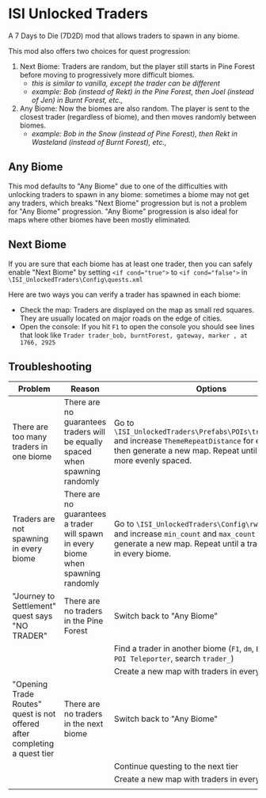 # ISI Unlocked Traders

A 7 Days to Die (7D2D) mod that allows traders to spawn in any biome.

This mod also offers two choices for quest progression:

1. Next Biome: Traders are random, but the player still starts in Pine Forest before moving to progressively more difficult biomes.
    - _this is similar to vanilla, except the trader can be different_
    - _example: Bob (instead of Rekt) in the Pine Forest, then Joel (instead of Jen) in Burnt Forest, etc.,_
2. Any Biome: Now the biomes are also random. The player is sent to the closest trader (regardless of biome), and then moves randomly between biomes.
    - _example: Bob in the Snow (instead of Pine Forest), then Rekt in Wasteland (instead of Burnt Forest), etc.,_

## Any Biome

This mod defaults to "Any Biome" due to one of the difficulties with unlocking traders to spawn in any biome: sometimes a biome may not get any traders, which breaks "Next Biome" progression but is not a problem for "Any Biome" progression. "Any Biome" progression is also ideal for maps where other biomes have been mostly eliminated.

## Next Biome

If you are sure that each biome has at least one trader, then you can safely enable "Next Biome" by setting `<if cond="true">` to `<if cond="false">` in `\ISI_UnlockedTraders\Config\quests.xml`

Here are two ways you can verify a trader has spawned in each biome:

- Check the map: Traders are displayed on the map as small red squares. They are usually located on major roads on the edge of cities.
- Open the console: If you hit `F1` to open the console you should see lines that look like `Trader trader_bob, burntForest, gateway, marker , at 1766, 2925`

## Troubleshooting

|Problem|Reason|Options|
|---|---|---|
|There are too many traders in one biome|There are no guarantees traders will be equally spaced when spawning randomly|Go to `\ISI_UnlockedTraders\Prefabs\POIs\trader_bob.xml` and increase `ThemeRepeatDistance` for each trader, then generate a new map. Repeat until traders are more evenly spaced.|
|Traders are not spawning in every biome|There are no guarantees a trader will spawn in every biome when spawning randomly|Go to `\ISI_UnlockedTraders\Config\rwgmixer.xml` and increase `min_count` and `max_count` then generate a new map. Repeat until a trader shows up in every biome.|
|"Journey to Settlement" quest says "NO TRADER"|There are no traders in the Pine Forest|Switch back to "Any Biome"|
|||Find a trader in another biome (`F1`, `dm`, `ESC`, `ESC`, `Open POI Teleporter`, search `trader_`)|
|||Create a new map with traders in every biome|
|"Opening Trade Routes" quest is not offered after completing a quest tier|There are no traders in the next biome|Switch back to "Any Biome"|
|||Continue questing to the next tier|
|||Create a new map with traders in every biome|
||||
